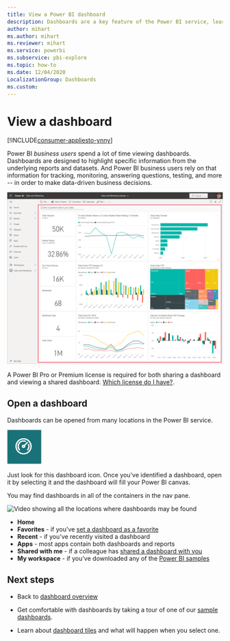```yaml
---
title: View a Power BI dashboard
description: Dashboards are a key feature of the Power BI service, learn how to open and view a dashboard.
author: mihart
ms.author: mihart
ms.reviewer: mihart
ms.service: powerbi
ms.subservice: pbi-explore
ms.topic: how-to
ms.date: 12/04/2020
LocalizationGroup: Dashboards
ms.custom:  
---
```

# View a dashboard

[!INCLUDE[consumer-appliesto-ynny](../includes/consumer-appliesto-ynny.md)]


Power BI *business users* spend a lot of time viewing dashboards. Dashboards are designed to highlight specific information from the underlying reports and datasets. And Power BI business users rely on that information for tracking, monitoring, answering questions, testing, and more -- in order to make data-driven business decisions.

![dashboard](media/end-user-dashboard-open/power-bi-new-dashboard.png)


A Power BI Pro or Premium license is required for both sharing a dashboard and viewing a shared dashboard. [Which license do I have?](end-user-license.md). 

## Open a dashboard

Dashboards can be opened from many locations in the Power BI service.

![dashboard icon](media/end-user-dashboard-open/power-bi-dashboard-icon.png)

Just look for this dashboard icon. Once you've identified a dashboard, open it by selecting it and the dashboard will fill your Power BI canvas.

You may find dashboards in all of the containers in the nav pane. 

![Video showing all the locations where dashboards may be found](media/end-user-dashboard-open/power-bi-open-dashboards.gif)

- **Home** 
- **Favorites** - if you've [set a dashboard as a favorite](end-user-favorite.md)
- **Recent** - if you've recently visited a dashboard
- **Apps** - most apps contain both dashboards and reports
- **Shared with me** - if a colleague has [shared a dashboard with you](end-user-shared-with-me.md)
- **My workspace** - if you've downloaded any of the [Power BI samples](../create-reports/sample-datasets.md)



## Next steps
* Back to [dashboard overview](end-user-dashboards.md)

* Get comfortable with dashboards by taking a tour of one of our [sample dashboards](../create-reports/sample-tutorial-connect-to-the-samples.md).    
* Learn about [dashboard tiles](end-user-tiles.md) and what will happen when you select one.
